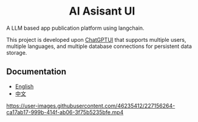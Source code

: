 <div align="center">
<h1>AI Asisant UI</h1>
</div>

A LLM based app publication platform using langchain.

This project is developed upon  [ChatGPTUI](https://github.com/WongSaang/chatgpt-ui) that supports multiple users, multiple languages, and multiple database connections for persistent data storage.


## Documentation
- [English](https://wongsaang.github.io/chatgpt-ui/)
- [中文](https://wongsaang.github.io/chatgpt-ui/zh/)


https://user-images.githubusercontent.com/46235412/227156264-ca17ab17-999b-414f-ab06-3f75b5235bfe.mp4

